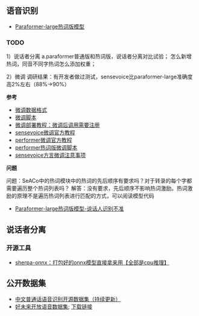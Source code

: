 ## 语音识别

- [Paraformer-large热词版模型](https://modelscope.cn/models/iic/speech_seaco_paraformer_large_asr_nat-zh-cn-16k-common-vocab8404-pytorch/summary)

### TODO

1）说话者分离
  a.paraformer普通版和热词版，说话者分离对比试验；
    怎么新增热词，同音不同字热词怎么添加权重；

2）微调
调研结果：有开发者做过测试，sensevoice比paraformer-large准确度高2%左右（88%->90%）

**参考**
- [微调数据格式](https://github.com/modelscope/FunASR/tree/main/data/list)
- [微调脚本](https://github.com/modelscope/FunASR/blob/main/examples/industrial_data_pretraining/paraformer/finetune.sh)
- [微调部署教程：微调后调用需要注册](https://github.com/modelscope/FunASR/blob/main/docs/tutorial/README_zh.md)
- [sensevoice微调官方教程](https://github.com/modelscope/FunASR/blob/main/examples/industrial_data_pretraining/sense_voice/README_zh.md)
- [performer微调官方教程](https://github.com/modelscope/FunASR/blob/main/examples/industrial_data_pretraining/paraformer/README_zh.md)
- [performer热词版微调脚本](https://github.com/modelscope/FunASR/blob/main/examples/industrial_data_pretraining/seaco_paraformer/finetune.sh)
- [sensevoice方言微调注意事项](https://github.com/FunAudioLLM/SenseVoice/issues/58)

**问题**

问题：SeACo中的热词模块中的热词的先后顺序有要求吗？对于转录的每个字都需要遍历整个热词列表吗？
解答：没有要求，先后顺序不影响热词激励。热词激励的原理不是遍历热词列表进行匹配的方式，可以阅读模型代码

- [Paraformer-large热词版模型-说话人识别不准](https://modelscope.cn/models/iic/speech_seaco_paraformer_large_asr_nat-zh-cn-16k-common-vocab8404-pytorch/feedback/issueDetail/28261)

## 说话者分离

### 开源工具

- [sherpa-onnx：打包好的onnx模型直接拿来用【全部是cpu推理】](https://github.com/k2-fsa/sherpa-onnx/releases/tag/asr-models)


## 公开数据集

- [中文普通话语音识别开源数据集（持续更新）](https://blog.csdn.net/chan1987818/article/details/108746112)
- [好未来开放语音数据集](https://www.geekpark.net/news/274193); [下载链接](https://ai.100tal.com/openData/voice)
